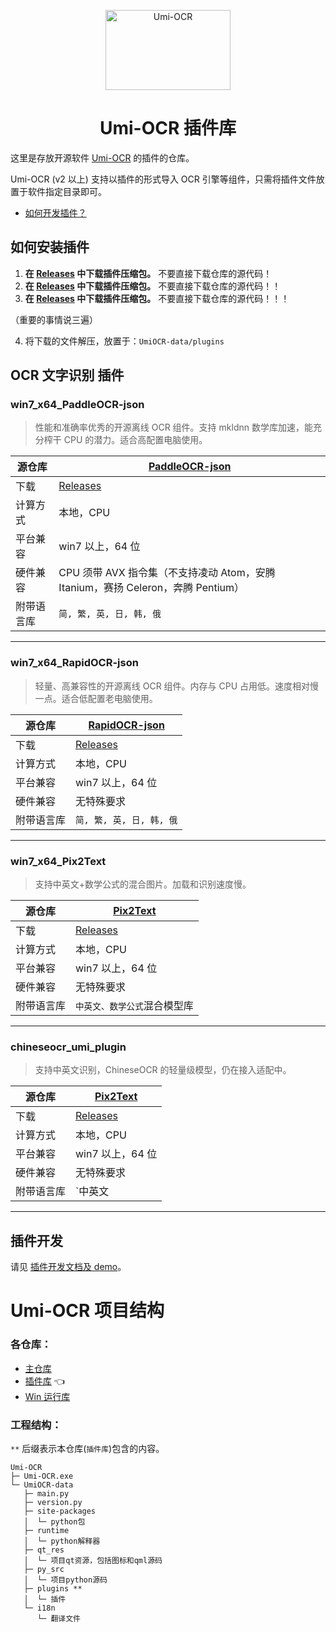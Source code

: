 <p align="center">
  <a href="https://github.com/hiroi-sora/Umi-OCR">
    <img width="200" height="128" src="https://tupian.li/images/2022/10/27/icon---256.png" alt="Umi-OCR">
  </a>
</p>

<h1 align="center">Umi-OCR 插件库</h1>

这里是存放开源软件 [Umi-OCR](https://github.com/hiroi-sora/Umi-OCR) 的插件的仓库。

Umi-OCR (v2 以上) 支持以插件的形式导入 OCR 引擎等组件，只需将插件文件放置于软件指定目录即可。

- [如何开发插件？](demo_AbaOCR)

## 如何安装插件

1. **在 [Releases](https://github.com/hiroi-sora/Umi-OCR_plugins/releases) 中下载插件压缩包。** 不要直接下载仓库的源代码！
2. **在 [Releases](https://github.com/hiroi-sora/Umi-OCR_plugins/releases) 中下载插件压缩包。** 不要直接下载仓库的源代码！！
3. **在 [Releases](https://github.com/hiroi-sora/Umi-OCR_plugins/releases) 中下载插件压缩包。** 不要直接下载仓库的源代码！！！

（重要的事情说三遍）

4. 将下载的文件解压，放置于：`UmiOCR-data/plugins`

## OCR 文字识别 插件

### win7_x64_PaddleOCR-json

> 性能和准确率优秀的开源离线 OCR 组件。支持 mkldnn 数学库加速，能充分榨干 CPU 的潜力。适合高配置电脑使用。

| 源仓库     | [PaddleOCR-json](https://github.com/hiroi-sora/PaddleOCR-json)                   |
| ---------- | -------------------------------------------------------------------------------- |
| 下载       | [Releases](https://github.com/hiroi-sora/Umi-OCR_plugins/releases)               |
| 计算方式   | 本地，CPU                                                                        |
| 平台兼容   | win7 以上，64 位                                                                 |
| 硬件兼容   | CPU 须带 AVX 指令集（不支持凌动 Atom，安腾 Itanium，赛扬 Celeron，奔腾 Pentium） |
| 附带语言库 | `简, 繁, 英, 日, 韩, 俄`                                                         |

---

### win7_x64_RapidOCR-json

> 轻量、高兼容性的开源离线 OCR 组件。内存与 CPU 占用低。速度相对慢一点。适合低配置老电脑使用。

| 源仓库     | [RapidOCR-json](https://github.com/hiroi-sora/RapidOCR-json)       |
| ---------- | ------------------------------------------------------------------ |
| 下载       | [Releases](https://github.com/hiroi-sora/Umi-OCR_plugins/releases) |
| 计算方式   | 本地，CPU                                                          |
| 平台兼容   | win7 以上，64 位                                                   |
| 硬件兼容   | 无特殊要求                                                         |
| 附带语言库 | `简, 繁, 英, 日, 韩, 俄`                                           |

---

### win7_x64_Pix2Text

> 支持中英文+数学公式的混合图片。加载和识别速度慢。

| 源仓库     | [Pix2Text](https://github.com/breezedeus/Pix2Text)                 |
| ---------- | ------------------------------------------------------------------ |
| 下载       | [Releases](https://github.com/hiroi-sora/Umi-OCR_plugins/releases) |
| 计算方式   | 本地，CPU                                                          |
| 平台兼容   | win7 以上，64 位                                                   |
| 硬件兼容   | 无特殊要求                                                         |
| 附带语言库 | `中英文、数学公式`混合模型库                                       |

---

### chineseocr_umi_plugin

> 支持中英文识别，ChineseOCR 的轻量级模型，仍在接入适配中。

| 源仓库     | [Pix2Text](https://github.com/DayBreak-u/chineseocr_lite/)         |
| ---------- | ------------------------------------------------------------------ |
| 下载       | [Releases](https://github.com/hiroi-sora/Umi-OCR_plugins/releases) |
| 计算方式   | 本地，CPU                                                          |
| 平台兼容   | win7 以上，64 位                                                   |
| 硬件兼容   | 无特殊要求                                                         |
| 附带语言库 | `中英文                                                            |

---

## 插件开发

请见 [插件开发文档及 demo](demo_AbaOCR)。

# Umi-OCR 项目结构

### 各仓库：

- [主仓库](https://github.com/hiroi-sora/Umi-OCR)
- [插件库](https://github.com/hiroi-sora/Umi-OCR_plugins) 👈
- [Win 运行库](https://github.com/hiroi-sora/Umi-OCR_runtime_windows)

### 工程结构：

`**` 后缀表示本仓库(`插件库`)包含的内容。

```
Umi-OCR
├─ Umi-OCR.exe
└─ UmiOCR-data
   ├─ main.py
   ├─ version.py
   ├─ site-packages
   │  └─ python包
   ├─ runtime
   │  └─ python解释器
   ├─ qt_res
   │  └─ 项目qt资源，包括图标和qml源码
   ├─ py_src
   │  └─ 项目python源码
   ├─ plugins **
   │  └─ 插件
   └─ i18n
      └─ 翻译文件
```
